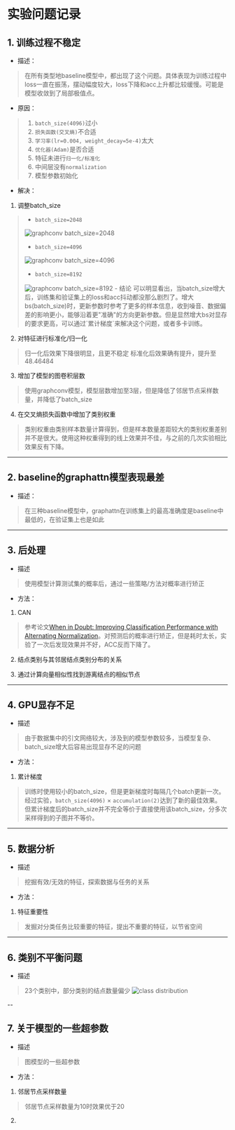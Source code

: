 # 实验问题记录

## 1. 训练过程不稳定
- 描述：
> 在所有类型地baseline模型中，都出现了这个问题。具体表现为训练过程中loss一直在振荡，摆动幅度较大，loss下降和acc上升都比较缓慢。可能是模型收敛到了局部极值点。
- 原因：
> 1. `batch_size(4096)`过小
> 2. `损失函数(交叉熵)`不合适
> 3. `学习率(lr=0.004, weight_decay=5e-4)`太大
> 4. `优化器(Adam)`是否合适
> 5. 特征未进行`归一化/标准化`
> 6. 中间层没有`normalization`
> 7. 模型参数初始化
- 解决：
1. 调整batch_size  
>- `batch_size=2048`
><img src='./imgs/graphconv-bs_2048.png' alt="graphconv batch_size=2048" width=".2">
>
>- `batch_size=4096`
><img src='./imgs/graphconv-bs_4096.png' alt="graphconv batch_size=4096" width=".2">  
>
>- `batch_size=8192`  
><img src='./imgs/graphconv-bs_8192.png' alt="graphconv batch_size=8192" width=".2">
>- 结论  
> 可以明显看出，当batch_size增大后，训练集和验证集上的loss和acc抖动都没那么剧烈了。增大bs(batch_size)时，更新参数时参考了更多的样本信息，收到噪音、数据偏差的影响更小，能够沿着更"准确"的方向更新参数。但是显然增大bs对显存的要求更高，可以通过`累计梯度`来解决这个问题，或者多卡训练。

2. 对特征进行标准化/归一化
>归一化后效果下降很明显，且更不稳定
>标准化后效果确有提升，提升至48.46484

3. 增加了模型的图卷积层数
>使用graphconv模型，模型层数增加至3层，但是降低了邻居节点采样数量，并降低了batch_size
>

4. 在交叉熵损失函数中增加了类别权重
>类别权重由类别样本数量计算得到，但是样本数量差距较大的类别权重差别并不是很大。使用这种权重得到的线上效果并不佳，与之前的几次实验相比效果反有下降。

---

## 2. baseline的graphattn模型表现最差
- 描述：
> 在三种baseline模型中，graphattn在训练集上的最高准确度是baseline中最低的，在验证集上也是如此

---

## 3. 后处理
- 描述
>使用模型计算测试集的概率后，通过一些策略/方法对概率进行矫正
- 方法：
1. CAN
>参考论文[When in Doubt: Improving Classification Performance with Alternating Normalization](https://arxiv.org/abs/2109.13449)。对预测后的概率进行矫正，但是耗时太长，实验了一次后发现效果并不好，ACC反而下降了。
2. 结点类别与其邻居结点类别分布的关系
>
3. 通过计算向量相似性找到游离结点的相似节点
>

---

## 4. GPU显存不足
- 描述
>由于数据集中的引文网络较大，涉及到的模型参数较多，当模型复杂、batch_size增大后容易出现显存不足的问题
- 方法：
1. 累计梯度
>训练时使用较小的batch_size，但是更新梯度时每隔几个batch更新一次。经过实验，`batch_size(4096)` $\times$ `accumulation(2)`达到了新的最佳效果。  
>但累计梯度后的batch_size并不完全等价于直接使用该batch_size，分多次采样得到的子图并不等价。

--- 

## 5. 数据分析
- 描述
>挖掘有效/无效的特征，探索数据与任务的关系
- 方法：
1. 特征重要性
>发掘对分类任务比较重要的特征，提出不重要的特征，以节省空间

---

## 6. 类别不平衡问题
- 描述
>23个类别中，部分类别的结点数量偏少
><img src='./imgs/class-dist.png' alt="class distribution" width=".2">

--

## 7. 关于模型的一些超参数
- 描述 
>图模型的一些超参数
- 方法：
1. 邻居节点采样数量
>邻居节点采样数量为10时效果优于20
2. 

